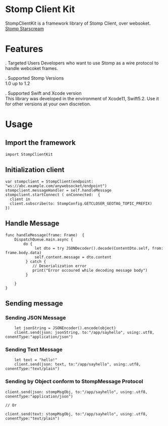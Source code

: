 # Stomp Client Kit

StompClientKit is a framework library of Stomp Client, over websoket.
[ Stomp ](https://stomp.github.io/)
[ Starscream](https://github.com/daltoniam/Starscream)

# Features

   . Targeted Users
       Developers who want to use Stomp as a wire protocol to handle webcoket frames.   
 
   . Supported Stomp Versions   
       1.0 up to 1.2
       
   .  Supported Swift and Xcode version   
       This library was developed in the environment of Xcode11, Swift5.2. Use it for other versions at your own discretion.

# Usage
## Import the framework

```
import StompClientKit
```
## Initialization client
```
var stompclient = StompClient(endpoint: "ws://abc.example.com/anywebsocket/endpoint")
stompclient.messageHandler = self.handleMessage
stompclient.startConnect ( onConnected:  {
  client in
  client.subscribe(to: StompConfig.GETCLOSER_GEOTAG_TOPIC_PREFIX)
})
```

## Handle Message
```
func handleMessage(frame: Frame)  {
    DispatchQueue.main.async {
        do {
             let dto = try JSONDecoder().decode(ContentDto.self, from: frame.body.data)
             self.content.message = dto.content
         } catch {
            // Deserialization error         
            print("Error occoured while decoding message body")
         }
                
    }
}
```

## Sending message
### Sending JSON Message
```
    let jsonString = JSONEncoder().encode(object)
    client.send(json: jsonString, to:"/app/sayhello", using:.utf8, conentType:"application/json")
```

### Sending Text Message
```
    let text = "hello!"
    client.send(json: text, to:"/app/sayhello", using:.utf8, conentType:"text/plain")
```

### Sending by Object conform to StompMessage Protocol
```
client.send(json: stompMsgObj, to:"/app/sayhello", using:.utf8, conentType:"application/json")

// Or

client.send(text: stompMsgObj, to:"/app/sayhello", using:.utf8, conentType:"text/plain")
```




